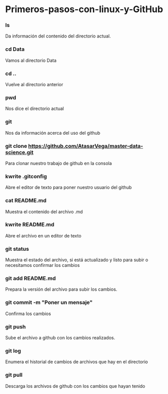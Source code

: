 # Primeros-pasos-con-linux-y-GitHub
### ls 
Da información del contenido del directorio actual. 
### cd Data
Vamos al directorio Data
### cd ..
Vuelve al directorio anterior
### pwd
Nos dice el directorio actual
### git 
Nos da información acerca del uso del github
### git clone https://github.com/AtasarVega/master-data-science.git
Para clonar nuestro trabajo de github en la consola
### kwrite .gitconfig
Abre el editor de texto para poner nuestro usuario del github 
### cat README.md
Muestra el contenido del archivo .md
### kwrite README.md
Abre el archivo en un editor de texto
### git status 
Muestra el estado del archivo, si está actualizado y listo para subir o necesitamos confirmar los cambios
### git add README.md
Prepara la versión del archivo para subir los cambios. 
### git commit -m "Poner un mensaje" 
Confirma los cambios 
### git push 
Sube el archivo a github con los cambios realizados. 
### git log 
Enumera el historial de cambios de archivos que hay en el directorio
### git pull
Descarga los archivos de github con los cambios que hayan tenido 

